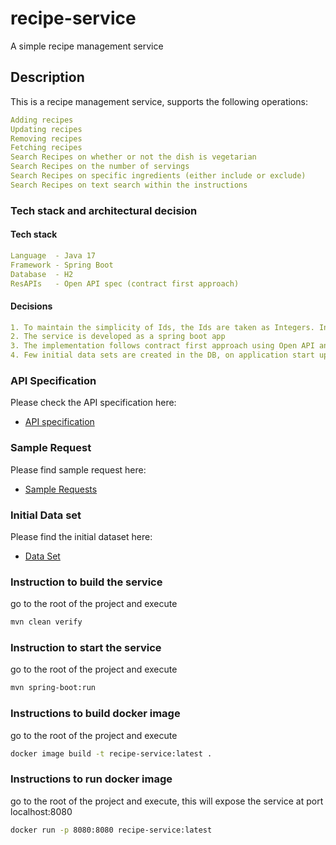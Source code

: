 # recipe-service
A simple recipe management service

## Description
This is a recipe management service, supports the following operations:

```yaml
Adding recipes
Updating recipes
Removing recipes
Fetching recipes
Search Recipes on whether or not the dish is vegetarian
Search Recipes on the number of servings
Search Recipes on specific ingredients (either include or exclude)
Search Recipes on text search within the instructions
```

### Tech stack and architectural decision

#### Tech stack
```yaml
Language  - Java 17
Framework - Spring Boot
Database  - H2
ResAPIs   - Open API spec (contract first approach)
```
#### Decisions
```yaml
1. To maintain the simplicity of Ids, the Ids are taken as Integers. In production we can go for UUIDs
2. The service is developed as a spring boot app
3. The implementation follows contract first approach using Open API and Plugin to generate Open API
4. Few initial data sets are created in the DB, on application start up
```
### API Specification
Please check the API specification here:
- [API specification](src/main/resources/api-spec/recipe-manage-openapi.yaml)

### Sample Request
Please find sample request here:
- [Sample Requests](src/main/resources/data/data.sql)

### Initial Data set
Please find the initial dataset here:
- [Data Set](src/main/resources/data/data.sql)

### Instruction to build the service
go to the root of the project and execute

```bash
mvn clean verify
```

### Instruction to start the service
go to the root of the project and execute

```bash
mvn spring-boot:run
```

### Instructions to build docker image
go to the root of the project and execute

```bash
docker image build -t recipe-service:latest .
```

### Instructions to run docker image
go to the root of the project and execute, this will expose the service at port localhost:8080

```bash
docker run -p 8080:8080 recipe-service:latest
```